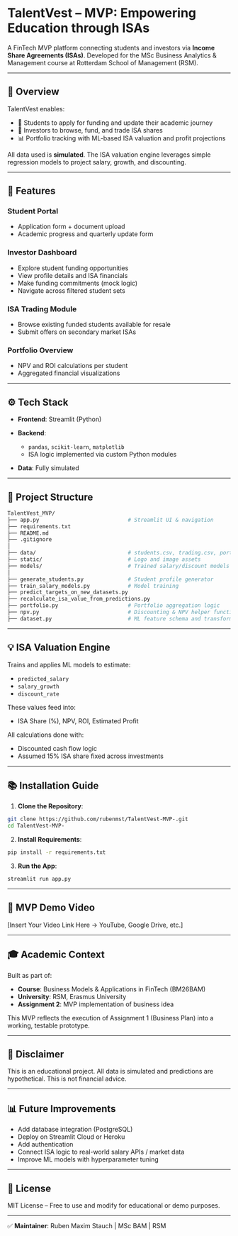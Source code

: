 # TalentVest – MVP: Empowering Education through ISAs

A FinTech MVP platform connecting students and investors via **Income Share Agreements (ISAs)**. Developed for the MSc Business Analytics & Management course at Rotterdam School of Management (RSM).

---

## 🚀 Overview

TalentVest enables:

* 🤝 Students to apply for funding and update their academic journey
* 🧱 Investors to browse, fund, and trade ISA shares
* 📊 Portfolio tracking with ML-based ISA valuation and profit projections

All data used is **simulated**. The ISA valuation engine leverages simple regression models to project salary, growth, and discounting.

---

## 📄 Features

### Student Portal

* Application form + document upload
* Academic progress and quarterly update form

### Investor Dashboard

* Explore student funding opportunities
* View profile details and ISA financials
* Make funding commitments (mock logic)
* Navigate across filtered student sets

### ISA Trading Module

* Browse existing funded students available for resale
* Submit offers on secondary market ISAs

### Portfolio Overview

* NPV and ROI calculations per student
* Aggregated financial visualizations

---

## ⚙️ Tech Stack

* **Frontend**: Streamlit (Python)
* **Backend**:

  * `pandas`, `scikit-learn`, `matplotlib`
  * ISA logic implemented via custom Python modules
* **Data**: Fully simulated

---

## 📁 Project Structure

```bash
TalentVest_MVP/
├── app.py                            # Streamlit UI & navigation
├── requirements.txt
├── README.md
├── .gitignore
│
├── data/                             # students.csv, trading.csv, portfolio_sample.csv
├── static/                           # Logo and image assets
├── models/                           # Trained salary/discount models
│
├── generate_students.py              # Student profile generator
├── train_salary_models.py            # Model training
├── predict_targets_on_new_datasets.py
├── recalculate_isa_value_from_predictions.py
├── portfolio.py                      # Portfolio aggregation logic
├── npv.py                            # Discounting & NPV helper functions
├── dataset.py                        # ML feature schema and transformations
```

---

## 💡 ISA Valuation Engine

Trains and applies ML models to estimate:

* `predicted_salary`
* `salary_growth`
* `discount_rate`

These values feed into:

* ISA Share (%), NPV, ROI, Estimated Profit

All calculations done with:

* Discounted cash flow logic
* Assumed 15% ISA share fixed across investments

---

## 📚 Installation Guide

1. **Clone the Repository**:

```bash
git clone https://github.com/rubenmst/TalentVest-MVP-.git
cd TalentVest-MVP-
```

2. **Install Requirements**:

```bash
pip install -r requirements.txt
```

3. **Run the App**:

```bash
streamlit run app.py
```

---

## 🎥 MVP Demo Video

\[Insert Your Video Link Here → YouTube, Google Drive, etc.]

---

## 🎓 Academic Context

Built as part of:

* **Course**: Business Models & Applications in FinTech (BM26BAM)
* **University**: RSM, Erasmus University
* **Assignment 2**: MVP implementation of business idea

This MVP reflects the execution of Assignment 1 (Business Plan) into a working, testable prototype.

---

## 🚨 Disclaimer

This is an educational project. All data is simulated and predictions are hypothetical. This is not financial advice.

---

## 📊 Future Improvements

* Add database integration (PostgreSQL)
* Deploy on Streamlit Cloud or Heroku
* Add authentication
* Connect ISA logic to real-world salary APIs / market data
* Improve ML models with hyperparameter tuning

---

## 📁 License

MIT License – Free to use and modify for educational or demo purposes.

---

✅ **Maintainer**: Ruben Maxim Stauch | MSc BAM | RSM
